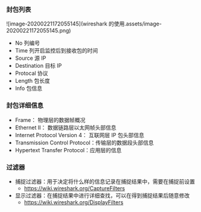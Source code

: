 ### 封包列表

![image-20200221172055145](wireshark 的使用.assets/image-20200221172055145.png)

- No 列编号
- Time 列开启监控后到接收包的时间
- Source 源 IP
- Destination 目标 IP
- Protocal 协议
- Length 包长度
- Info 包信息

### 封包详细信息

- Frame： 物理层的数据帧概况
- Ethernet II： 数据链路层以太网帧头部信息
- Internet Protocol Version 4： 互联网层 IP 包头部信息
- Transmission Control Protocol：传输层的数据段头部信息
- Hypertext Transfer Protocol：应用层的信息

### 过滤器

- 捕捉过滤器：用于决定将什么样的信息记录在捕捉结果中，需要在捕捉前设置
  - https://wiki.wireshark.org/CaptureFilters
- 显示过滤器：在捕捉结果中进行详细查找，可以在得到捕捉结果后随意修改
  - https://wiki.wireshark.org/DisplayFilters